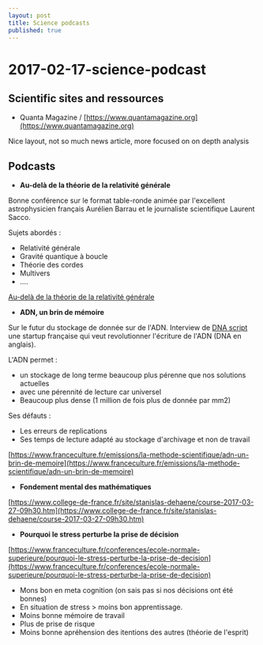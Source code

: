 ```yaml
---
layout: post
title: Science podcasts
published: true
---
```


# 2017-02-17-science-podcast

## Scientific sites and ressources

* Quanta Magazine / [https://www.quantamagazine.org](https://www.quantamagazine.org)

Nice layout, not so much news article, more focused on on depth analysis

## Podcasts

* **Au-delà de la théorie de la relativité générale**

Bonne conférence sur le format table-ronde animée par l'excellent astrophysicien français Aurélien Barrau et le journaliste scientifique Laurent Sacco.

Sujets abordés :

* Relativité générale
* Gravité quantique à boucle
* Théorie des cordes
* Multivers
* ....

[Au-delà de la théorie de la relativité générale](https://www.franceculture.fr/conferences/bibliotheque-publique-dinformation/au-dela-de-la-theorie-de-la-relativite-generale)

* **ADN, un brin de mémoire**

Sur le futur du stockage de donnée sur de l'ADN. Interview de [DNA script](http://dnascript.co/) une startup française qui veut revolutionner l'écriture de l'ADN \(DNA en anglais\).

L'ADN permet :

* un stockage de long terme beaucoup plus pérenne que nos solutions actuelles
* avec une pérennité de lecture car universel
* Beaucoup plus dense \(1 million de fois plus de donnée par mm2\)

Ses défauts :

* Les erreurs de replications
* Ses temps de lecture adapté au stockage d'archivage et non de travail

[https://www.franceculture.fr/emissions/la-methode-scientifique/adn-un-brin-de-memoire](https://www.franceculture.fr/emissions/la-methode-scientifique/adn-un-brin-de-memoire)

* **Fondement mental des mathématiques**

[https://www.college-de-france.fr/site/stanislas-dehaene/course-2017-03-27-09h30.htm](https://www.college-de-france.fr/site/stanislas-dehaene/course-2017-03-27-09h30.htm)

* **Pourquoi le stress perturbe la prise de décision**

[https://www.franceculture.fr/conferences/ecole-normale-superieure/pourquoi-le-stress-perturbe-la-prise-de-decision](https://www.franceculture.fr/conferences/ecole-normale-superieure/pourquoi-le-stress-perturbe-la-prise-de-decision)

* Mons bon en meta cognition \(on sais pas si nos décisions ont été bonnes\)
* En situation de stress &gt; moins bon apprentissage.
* Moins bonne mémoire de travail
* Plus de prise de risque
* Moins bonne apréhension des itentions des autres \(théorie de l'esprit\)

